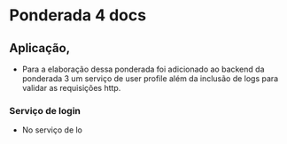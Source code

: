 # Ponderada 4 docs 

## Aplicação, 
- Para a elaboração dessa ponderada foi adicionado ao backend da ponderada 3 um serviço de user profile além da inclusão de logs para validar as requisições http.

### Serviço de login 
- No serviço de lo